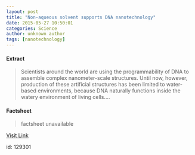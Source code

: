 ```yaml
---
layout: post
title: "Non-aqueous solvent supports DNA nanotechnology"
date: 2015-05-27 10:50:01
categories: Science
author: unknown author
tags: [nanotechnology]
---
```



#### Extract
>Scientists around the world are using the programmability of DNA to assemble complex nanometer-scale structures. Until now, however, production of these artificial structures has been limited to water-based environments, because DNA naturally functions inside the watery environment of living cells....

#### Factsheet
>factsheet unavailable

[Visit Link](http://phys.org/news351926390.html)

id:  129301
